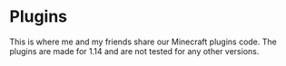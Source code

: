 # Plugins
This is where me and my friends share our Minecraft plugins code.
The plugins are made for 1.14 and are not tested for any other versions.
